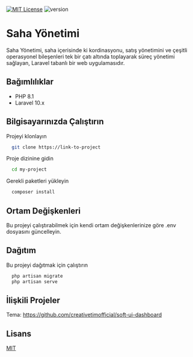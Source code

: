 [![MIT License](https://img.shields.io/badge/License-MIT-green.svg)](https://choosealicense.com/licenses/mit/)
![version](https://img.shields.io/badge/version-1.0.0-blue.svg) 

  
# Saha Yönetimi
Saha Yönetimi, saha içerisinde ki kordinasyonu, satış yönetimini ve çeşitli operasyonel bileşenleri tek bir çatı altında toplayarak süreç yönetimi sağlayan, Laravel tabanlı bir web uygulamasıdır.


## Bağımlılıklar

- PHP  8.1
- Laravel 10.x

  
## Bilgisayarınızda Çalıştırın

Projeyi klonlayın

```bash
  git clone https://link-to-project
```

Proje dizinine gidin

```bash
  cd my-project
```

Gerekli paketleri yükleyin

```bash
  composer install
```

  
## Ortam Değişkenleri

Bu projeyi çalıştırabilmek için kendi ortam değişkenlerinize göre .env dosyasını güncelleyin.
  
## Dağıtım

Bu projeyi dağıtmak için çalıştırın

```bash
  php artisan migrate
  php artisan serve
```

  
## İlişkili Projeler
Tema: https://github.com/creativetimofficial/soft-ui-dashboard 


  
## Lisans

[MIT](https://choosealicense.com/licenses/mit/)

  